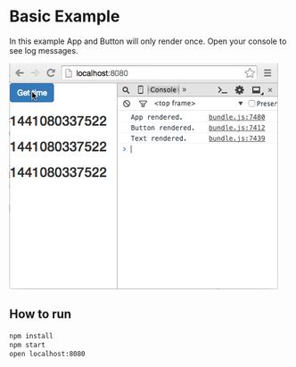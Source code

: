 # Basic Example

In this example App and Button will only render once. Open your console to see log messages.

![Demo](./demo.gif)

## How to run
```
npm install
npm start
open localhost:8080
```
